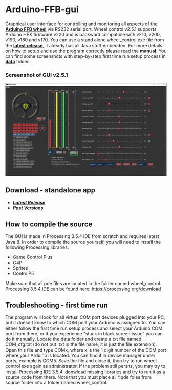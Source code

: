 # Arduino-FFB-gui

Graphical user interface for controlling and monitoring all aspects of the **[Arduino FFB wheel](https://github.com/ranenbg/Arduino-FFB-wheel)** via RS232 serial port. Wheel control v2.5.1 supports Arduino HEX firmware v220 and is backward compatible with v210, v200, v190, v180 and v170. You can use a stand alone wheel_control.exe file from the **[latest release](https://github.com/ranenbg/Arduino-FFB-gui/releases/latest)**, it already has all Java stuff embedded. For more details on how to setup and use the program correctly please read the **[manual](https://github.com/ranenbg/Arduino-FFB-gui/tree/master/data/manual.txt)**. You can find some screenshots with step-by-step first time run setup process in **[data](https://github.com/ranenbg/Arduino-FFB-gui/tree/master/data)** folder.

### Screenshot of GUI v2.5.1
![plot](./data/Wheel_control_v2_5_1.png)

## Download - standalone app
+ ***[Latest Release](https://github.com/ranenbg/Arduino-FFB-gui/releases/latest)***
+ ***[Past Versions](https://github.com/ranenbg/Arduino-FFB-gui/releases)***

## How to compile the source

The GUI is made in Processing 3.5.4 IDE from scratch and requires latest Java 8. In order to compile the source yourself, you will need to install the following Processing libraries:

- Game Control Plus
- G4P
- Sprites
- ControlP5

Make sure that all pde files are located in the folder named wheel_control. Processing 3.5.4 IDE can be found here: <https://processing.org/download>

## Troubleshooting - first time run

The program will look for all virtual COM port devices plugged into your PC, but it doesn't know to which COM port your Arduino is assigned to. You can either follow the first time run setup process and select your Arduino COM port from there, or if you experience "stuck in black screen issue" you can do it manually. Locate the data folder and create a txt file named COM_cfg.txt (do not put .txt in the file name, it is just the file extension). Open this file and type COMx, where x is the 1 digit number of the COM port where your Arduino is located. You can find it in device manager under ports, example is COM5. Save the file and close it, then try to run wheel control exe again as administrator. If the problem still persits, you may try to install Processing IDE 3.5.4, donwload missing libraries and try to run it as a source code from there. Note that you must place all *.pde foles from source folder into a folder named wheel_control.
